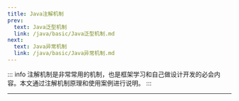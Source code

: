 ```yaml
---
title: Java注解机制
prev:
  text: Java泛型机制
  link: /java/basic/Java泛型机制.md
next:
  text: Java异常机制
  link: /java/basic/Java异常机制.md
---
```

::: info
注解机制是非常常用的机制，也是框架学习和自己做设计开发的必会内容。本文通过注解机制原理和使用案例进行说明。
:::
<Toc />

---